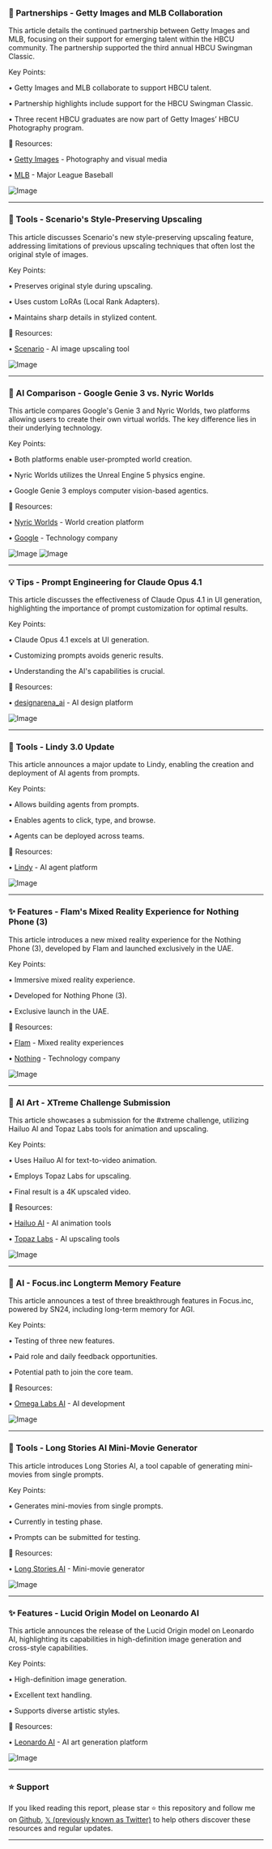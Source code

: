 ### 🤝 Partnerships - Getty Images and MLB Collaboration

This article details the continued partnership between Getty Images and MLB, focusing on their support for emerging talent within the HBCU community.  The partnership supported the third annual HBCU Swingman Classic.

Key Points:

• Getty Images and MLB collaborate to support HBCU talent.


• Partnership highlights include support for the HBCU Swingman Classic.


• Three recent HBCU graduates are now part of Getty Images’ HBCU Photography program.


🔗 Resources:

• [Getty Images](https://x.com/GettyImages) - Photography and visual media


• [MLB](https://x.com/MLB) - Major League Baseball


![Image](https://pbs.twimg.com/amplify_video_thumb/1953175207587328000/img/mDYoTqspgtozykUE.jpg)


---

### 🚀 Tools - Scenario's Style-Preserving Upscaling

This article discusses Scenario's new style-preserving upscaling feature, addressing limitations of previous upscaling techniques that often lost the original style of images.

Key Points:

•  Preserves original style during upscaling.


• Uses custom LoRAs (Local Rank Adapters).


•  Maintains sharp details in stylized content.



🔗 Resources:

• [Scenario](https://x.com/Scenario_gg) - AI image upscaling tool


![Image](https://pbs.twimg.com/amplify_video_thumb/1953156540849864704/img/7DTSnFN_-mgAsIMk.jpg)


---

### 🤖 AI Comparison - Google Genie 3 vs. Nyric Worlds

This article compares Google's Genie 3 and Nyric Worlds, two platforms allowing users to create their own virtual worlds.  The key difference lies in their underlying technology.

Key Points:

• Both platforms enable user-prompted world creation.


•  Nyric Worlds utilizes the Unreal Engine 5 physics engine.


• Google Genie 3 employs computer vision-based agentics.


🔗 Resources:

• [Nyric Worlds](https://x.com/NyricWorlds) - World creation platform


• [Google](https://x.com/Google) - Technology company


![Image](https://pbs.twimg.com/amplify_video_thumb/1953170702397317120/img/euz99ro3h3zmkewp.jpg)
![Image](https://pbs.twimg.com/amplify_video_thumb/1952745623406731264/img/sCxSH5mSJVAmfksQ?format=jpg&name=240x240)


---

### 💡 Tips - Prompt Engineering for Claude Opus 4.1

This article discusses the effectiveness of Claude Opus 4.1 in UI generation, highlighting the importance of prompt customization for optimal results.

Key Points:

•  Claude Opus 4.1 excels at UI generation.


•  Customizing prompts avoids generic results.


•  Understanding the AI's capabilities is crucial.


🔗 Resources:

• [designarena_ai](https://x.com/designarena_ai) - AI design platform


![Image](https://pbs.twimg.com/media/GxsPqa5WMAAtQu8?format=jpg&name=small)


---

### 🚀 Tools - Lindy 3.0 Update

This article announces a major update to Lindy, enabling the creation and deployment of AI agents from prompts.

Key Points:

• Allows building agents from prompts.


• Enables agents to click, type, and browse.


• Agents can be deployed across teams.


🔗 Resources:

• [Lindy](https://lindy.ai/blog/lindy-3-0) - AI agent platform


![Image](https://pbs.twimg.com/media/GxsMWo1WwAAiyGX?format=jpg&name=small)


---

### ✨ Features - Flam's Mixed Reality Experience for Nothing Phone (3)

This article introduces a new mixed reality experience for the Nothing Phone (3), developed by Flam and launched exclusively in the UAE.

Key Points:

•  Immersive mixed reality experience.


• Developed for Nothing Phone (3).


•  Exclusive launch in the UAE.


🔗 Resources:

• [Flam](https://x.com/flamappofficial) - Mixed reality experiences


• [Nothing](https://x.com/nothing) - Technology company


![Image](https://pbs.twimg.com/amplify_video_thumb/1953034971741880320/img/psR7XVZq2nE2pHqj.jpg)


---

### 🤖 AI Art - XTreme Challenge Submission

This article showcases a submission for the #xtreme challenge, utilizing Hailuo AI and Topaz Labs tools for animation and upscaling.

Key Points:

•  Uses Hailuo AI for text-to-video animation.


• Employs Topaz Labs for upscaling.


•  Final result is a 4K upscaled video.


🔗 Resources:

• [Hailuo AI](https://x.com/Hailuo_AI) - AI animation tools


• [Topaz Labs](https://x.com/topazlabs) - AI upscaling tools


![Image](https://pbs.twimg.com/ext_tw_video_thumb/1952761648650854401/pu/img/gAtN3lMyOxYM95tR.jpg)


---

### 🤖 AI - Focus.inc Longterm Memory Feature

This article announces a test of three breakthrough features in Focus.inc, powered by SN24, including long-term memory for AGI.

Key Points:

•  Testing of three new features.


•  Paid role and daily feedback opportunities.


•  Potential path to join the core team.


🔗 Resources:

• [Omega Labs AI](https://x.com/omegalabsai) - AI development


![Image](https://pbs.twimg.com/amplify_video_thumb/1952869666855997440/img/f43MJK2l2qb_XjSA.jpg)


---

### 🚀 Tools - Long Stories AI Mini-Movie Generator

This article introduces Long Stories AI, a tool capable of generating mini-movies from single prompts.

Key Points:

•  Generates mini-movies from single prompts.


•  Currently in testing phase.


•  Prompts can be submitted for testing.


🔗 Resources:

• [Long Stories AI](https://x.com/longstoriesai) - Mini-movie generator


![Image](https://pbs.twimg.com/amplify_video_thumb/1952776065765543936/img/EiE0z7kTY1FPvLBL.jpg)


---

### ✨ Features - Lucid Origin Model on Leonardo AI

This article announces the release of the Lucid Origin model on Leonardo AI, highlighting its capabilities in high-definition image generation and cross-style capabilities.

Key Points:

•  High-definition image generation.


•  Excellent text handling.


•  Supports diverse artistic styles.


🔗 Resources:

• [Leonardo AI](https://x.com/LeonardoAi_) - AI art generation platform


![Image](https://pbs.twimg.com/amplify_video_thumb/1952791355874537472/img/yG6VhPQ955UA3nek.jpg)


---

### ⭐️ Support

If you liked reading this report, please star ⭐️ this repository and follow me on [Github](https://github.com/Drix10), [𝕏 (previously known as Twitter)](https://x.com/DRIX_10_) to help others discover these resources and regular updates.

---